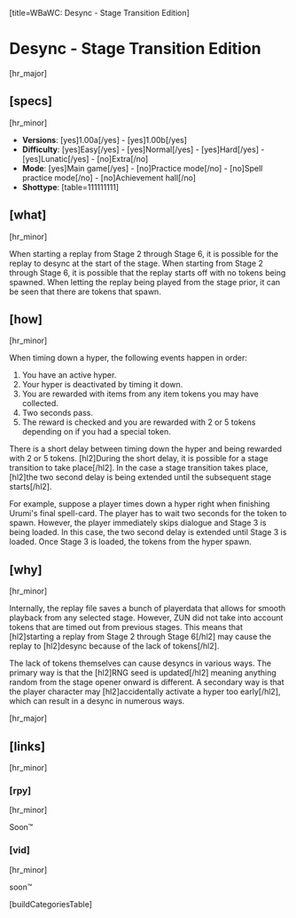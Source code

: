 [title=WBaWC: Desync - Stage Transition Edition]
# Desync - Stage Transition Edition
[hr_major]

## [specs]
[hr_minor]

* **Versions**: [yes]1.00a[/yes] - [yes]1.00b[/yes]
* **Difficulty**: [yes]Easy[/yes] - [yes]Normal[/yes] - [yes]Hard[/yes] - [yes]Lunatic[/yes] - [no]Extra[/no]
* **Mode**: [yes]Main game[/yes] - [no]Practice mode[/no] - [no]Spell practice mode[/no] - [no]Achievement hall[/no]
* **Shottype**: [table=111111111]

## [what]
[hr_minor]

When starting a replay from Stage 2 through Stage 6, it is possible for the replay to desync at the start of the stage. When starting from Stage 2 through Stage 6, it is possible that the replay starts off with no tokens being spawned. When letting the replay being played from the stage prior, it can be seen that there are tokens that spawn.

## [how]
[hr_minor]

When timing down a hyper, the following events happen in order:
1. You have an active hyper.
2. Your hyper is deactivated by timing it down.
3. You are rewarded with items from any item tokens you may have collected.
4. Two seconds pass.
5. The reward is checked and you are rewarded with 2 or 5 tokens depending on if you had a special token.

There is a short delay between timing down the hyper and being rewarded with 2 or 5 tokens. [hl2]During the short delay, it is possible for a stage transition to take place[/hl2]. In the case a stage transition takes place, [hl2]the two second delay is being extended until the subsequent stage starts[/hl2]. 

For example, suppose a player times down a hyper right when finishing Urumi's final spell-card. The player has to wait two seconds for the token to spawn. However, the player immediately skips dialogue and Stage 3 is being loaded. In this case, the two second delay is extended until Stage 3 is loaded. Once Stage 3 is loaded, the tokens from the hyper spawn.

## [why]
[hr_minor]

Internally, the replay file saves a bunch of playerdata that allows for smooth playback from any selected stage. However, ZUN did not take into account tokens that are timed out from previous stages. This means that [hl2]starting a replay from Stage 2 through Stage 6[/hl2] may cause the replay to [hl2]desync because of the lack of tokens[/hl2]. 

The lack of tokens themselves can cause desyncs in various ways. The primary way is that the [hl2]RNG seed is updated[/hl2] meaning anything random from the stage opener onward is different. A secondary way is that the player character may [hl2]accidentally activate a hyper too early[/hl2], which can result in a desync in numerous ways. 

[hr_major]
## [links]
[hr_minor]
### [rpy]
[hr_minor]

Soon:tm:

### [vid]
[hr_minor]

soon:tm:

[buildCategoriesTable]